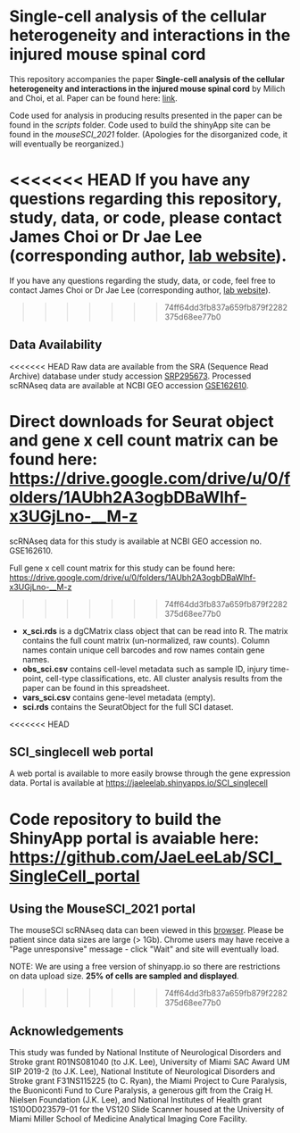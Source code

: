 # Single-cell analysis of the cellular heterogeneity and interactions in the injured mouse spinal cord

This repository accompanies the paper **Single-cell analysis of the cellular heterogeneity and interactions in the injured mouse spinal cord** by Milich and Choi, et al. Paper can be found here: [link](https://doi.org/10.1084/jem.20210040). 

Code used for analysis in producing results presented in the paper can be found in the *scripts* folder. Code used to build the shinyApp site can be found in the *mouseSCI_2021* folder. (Apologies for the disorganized code, it will eventually be reorganized.)

<<<<<<< HEAD
If you have any questions regarding this repository, study, data, or code, please contact James Choi or Dr Jae Lee (corresponding author, [lab website](https://www.jaeleelab.com/)).
=======
If you have any questions regarding the study, data, or code, feel free to contact James Choi or Dr Jae Lee (corresponding author, [lab website](https://www.jaeleelab.com/)).
>>>>>>> 74ff64dd3fb837a659fb879f2282375d68ee77b0


## Data Availability

<<<<<<< HEAD
Raw data are available from the SRA (Sequence Read Archive) database under study accession [SRP295673](https://trace.ncbi.nlm.nih.gov/Traces/sra/?study=SRP295673). Processed scRNAseq data are available at NCBI GEO accession [GSE162610](https://www.ncbi.nlm.nih.gov/geo/query/acc.cgi?acc=GSE162610).

Direct downloads for Seurat object and gene x cell count matrix can be found here: https://drive.google.com/drive/u/0/folders/1AUbh2A3ogbDBaWlhf-x3UGjLno-__M-z
=======
scRNAseq data for this study is available at NCBI GEO accession no. GSE162610.

Full gene x cell count matrix for this study can be found here: https://drive.google.com/drive/u/0/folders/1AUbh2A3ogbDBaWlhf-x3UGjLno-__M-z
>>>>>>> 74ff64dd3fb837a659fb879f2282375d68ee77b0

* **x_sci.rds** is a dgCMatrix class object that can be read into R. The matrix contains the full count matrix (un-normalized, raw counts). Column names contain unique cell barcodes and row names contain gene names.
* **obs_sci.csv** contains cell-level metadata such as sample ID, injury time-point, cell-type classifications, etc. All cluster analysis results from the paper can be found in this spreadsheet.
* **vars_sci.csv** contains gene-level metadata (empty).
* **sci.rds** contains the SeuratObject for the full SCI dataset.


<<<<<<< HEAD
## SCI_singlecell web portal

A web portal is available to more easily browse through the gene expression data. Portal is available at https://jaeleelab.shinyapps.io/SCI_singlecell
 
Code repository to build the ShinyApp portal is avaiable here: https://github.com/JaeLeeLab/SCI_SingleCell_portal
=======
## Using the MouseSCI_2021 portal

The mouseSCI scRNAseq data can been viewed in this [browser](https://jaeleelab.shinyapps.io/mouseSCI_2021/). Please be patient since data sizes are large (> 1Gb). Chrome users may have receive a "Page unresponsive" message - click "Wait" and site will eventually load.

NOTE: We are using a free version of shinyapp.io so there are restrictions on data upload size. **25% of cells are sampled and displayed**. 
>>>>>>> 74ff64dd3fb837a659fb879f2282375d68ee77b0


## Acknowledgements

This study was funded by National Institute of Neurological Disorders and Stroke grant R01NS081040 (to J.K. Lee), University of Miami SAC Award UM SIP 2019-2 (to J.K. Lee), National Institute of Neurological Disorders and Stroke grant F31NS115225 (to C. Ryan), the Miami Project to Cure Paralysis, the Buoniconti Fund to Cure Paralysis, a generous gift from the Craig H. Nielsen Foundation (J.K. Lee), and National Institutes of Health grant 1S10OD023579-01 for the VS120 Slide Scanner housed at the University of Miami Miller School of Medicine Analytical Imaging Core Facility.
